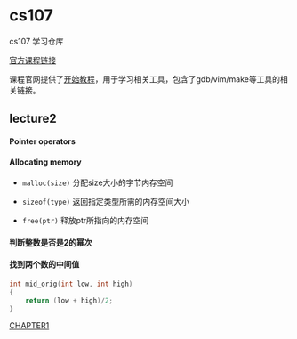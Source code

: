 # cs107
cs107 学习仓库

[官方课程链接](https://web.stanford.edu/class/cs107/)

课程官网提供了[开始教程](https://web.stanford.edu/class/cs107/getting-started.html)，用于学习相关工具，包含了gdb/vim/make等工具的相关链接。

## lecture2

#### Pointer operators

#### Allocating memory

* `malloc(size)` 分配size大小的字节内存空间

* `sizeof(type)` 返回指定类型所需的内存空间大小

* `free(ptr)` 释放ptr所指向的内存空间

#### 判断整数是否是2的幂次


#### 找到两个数的中间值

```C
int mid_orig(int low, int high) 
{ 
    return (low + high)/2; 
} 
```

[CHAPTER1](./lecture1/section1.md)
